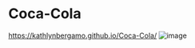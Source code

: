 # Coca-Cola
https://kathlynbergamo.github.io/Coca-Cola/
![image](https://github.com/kathlynbergamo/Coca-Cola/assets/114539651/8a7896e4-3136-4de9-af13-7569741cc103)

